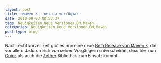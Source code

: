 ```yaml
---
layout: post
title: "Maven 3 - Beta 3 Verfügbar"
date: 2010-09-03 08:53:37
tags: Neuigkeiten,Neue Versionen,BM,Maven
categories: Neuigkeiten,Neue Versionen,BM,Maven
post-type: blog
---
```

Nach recht kurzer Zeit gibt es nun eine neue <a href="http://maven.40175.n5.nabble.com/ANN-Apache-Maven-3-0-beta-3-Released-td2801528.html#a2801528">Beta Release von Maven 3</a>, die vor allem dadurch sich von seinen Vorgängern unterscheidet, dass hier nun <a href="http://code.google.com/p/google-guice/">Guice</a> als auch die <a href="http://github.com/sonatype/sonatype-aether">Aether</a> Bibliothek zum Einsatz kommt.

